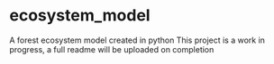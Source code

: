 # ecosystem_model
A forest ecosystem model created in python
This project is a work in progress, a full readme will be uploaded on completion
